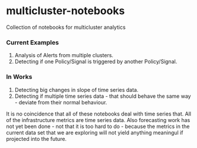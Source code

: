 # multicluster-notebooks
Collection of notebooks for multicluster analytics

### Current Examples

1. Analysis of Alerts from multiple clusters.
1. Detecting if one Policy/Signal is triggered by another Policy/Signal.

### In Works

1. Detecting big changes in slope of time series data.
1. Detecting if multiple time series data - that should behave the same way - deviate from their normal behaviour.


It is no coincidence that all of these notebooks deal with time series that. All of the infrastructure metrics are time series data. Also forecasting work has not yet been done - not that it is too hard to do - because the metrics in the current data set that we are exploring will not yield anything meaningul if projected into the future. 


